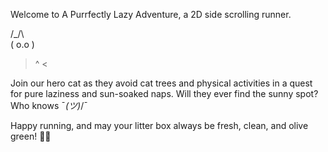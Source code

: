 Welcome to A Purrfectly Lazy Adventure, a 2D side scrolling runner.

 /\_/\  
( o.o ) 
 > ^ <

Join our hero cat as they avoid cat trees and physical activities in a quest for pure laziness and sun-soaked naps. Will they ever find the sunny spot? Who knows ¯_(ツ)_/¯


Happy running, and may your litter box always be fresh, clean, and olive green! 🐾✨
